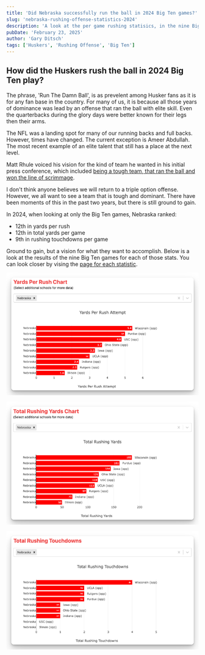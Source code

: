 ```yaml
---
title: 'Did Nebraska successfully run the ball in 2024 Big Ten games?'
slug: 'nebraska-rushing-offense-statistics-2024'
description: 'A look at the per game rushing statisics, in the nine Big Ten games. Reviewing the 2024 Husker offense.'
pubDate: 'February 23, 2025'
author: 'Gary Ditsch'
tags: ['Huskers', 'Rushing Offense', 'Big Ten']
---
```


## How did the Huskers rush the ball in 2024 Big Ten play?

The phrase, 'Run The Damn Ball', is as prevelent among Husker fans as it is for any fan base in the country. For many of us, it is because all those years of dominance was lead by an offense that ran the ball with elite skill. Even the quarterbacks during the glory days were better known for their legs then their arms. 

The NFL was a landing spot for many of our running backs and full backs. However, times have changed. The current exception is Ameer Abdullah. The most recent example of an elite talent that still has a place at the next level. 

Matt Rhule voiced his vision for the kind of team he wanted in his initial press conference, which included [being a tough team, that ran the ball and won the line of scrimmage](/matt-rhule-vision-at-introductory-speech).

I don't think anyone believes we will return to a triple option offense. However, we all want to see a team that is tough and dominant. There have been moments of this in the past two years, but there is still ground to gain. 

In 2024, when looking at only the Big Ten games, Nebraska ranked: 

- 12th in yards per rush
- 12th in total yards per game
- 9th in rushing touchdowns per game

Ground to gain, but a vision for what they want to accomplish. Below is a look at the results of the nine Big Ten games for each of those stats. You can look closer by vising the [page for each statistic](/rushing-offense).

![Yards per rush attempt in 2024](./images/Offense/YardsPerRush2024.png)

![Total yards per game in 2024](./images/Offense/TotalYards2024.png)

![Total touchdowns per game in 2024](./images/Offense/RushingTouchdowns2024.png)



